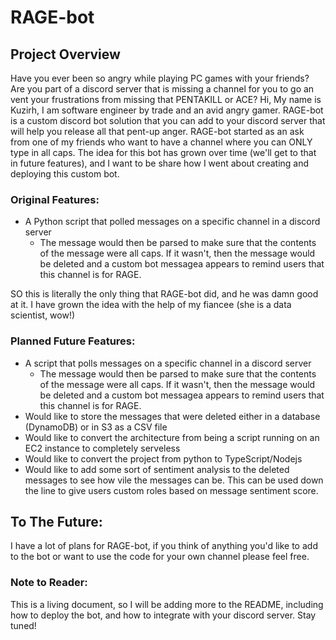 # RAGE-bot

## Project Overview

Have you ever been so angry while playing PC games with your friends? Are you part of a discord server that is missing a channel for you to go an vent your
frustrations from missing that PENTAKILL or ACE? Hi, My name is Kuzirh, I am software engineer by trade and an avid angry gamer. RAGE-bot is a custom discord bot solution that you can add to your discord server that will help you release all that pent-up anger. RAGE-bot started as an ask from one of my friends who want to have a channel where you can ONLY type in all caps. The idea for this bot has grown over time (we'll get to that in future features), and I want to be share how I went about creating and deploying this custom bot.

### Original Features:

- A Python script that polled messages on a specific channel in a discord server
  - The message would then be parsed to make sure that the contents of the message were all caps. If it wasn't, then the message would be deleted and a custom bot messagea appears to remind users that this channel is for RAGE.

SO this is literally the only thing that RAGE-bot did, and he was damn good at it. I have grown the idea with the help of my fiancee (she is a data scientist, wow!)

### Planned Future Features:

- A script that polls messages on a specific channel in a discord server
  - The message would then be parsed to make sure that the contents of the message were all caps. If it wasn't, then the message would be deleted and a custom bot messagea appears to remind users that this channel is for RAGE.
- Would like to store the messages that were deleted either in a database (DynamoDB) or in S3 as a CSV file
- Would like to convert the architecture from being a script running on an EC2 instance to completely serveless
- Would like to convert the project from python to TypeScript/Nodejs
- Would like to add some sort of sentiment analysis to the deleted messages to see how vile the messages can be. This can be used down the line to give users custom roles based on message sentiment score.

## To The Future:

I have a lot of plans for RAGE-bot, if you think of anything you'd like to add to the bot or want to use the code for your own channel please feel free.

### Note to Reader:

This is a living document, so I will be adding more to the README, including how to deploy the bot, and how to integrate with your discord server. Stay tuned!
